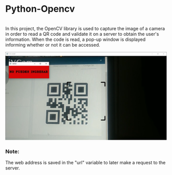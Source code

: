 # Python-Opencv
<p><br>In this project, the OpenCV library is used to capture the image of a camera in order to read a QR code and validate it on a server to obtain the user's information. When the code is read, a pop-up window is displayed informing whether or not it can be accessed.</p>

<img src="Python-Opencv.png">

<h3>Note:</h3>
<p>The web address is saved in the "url" variable to later make a request to the server.</p>
